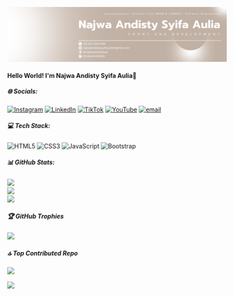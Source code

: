 <!-- ## Hello World! I'm Najwa Andisty Syifa Aulia 👋 -->

![najwaandistysa](img/header_.png)

<!-- - 🌱 I’m currently learning Laravel Framework

##### Skills

<img src="https://img.shields.io/badge/HTML5-E34F26?style=for-the-badge&logo=html5&logoColor=white" />
<img src="https://img.shields.io/badge/CSS3-1572B6?style=for-the-badge&logo=css3&logoColor=white" />
<img src="https://img.shields.io/badge/JavaScript-323330?style=for-the-badge&logo=javascript&logoColor=F7DF1E" />
<img src="https://img.shields.io/badge/PHP-777BB4?style=for-the-badge&logo=php&logoColor=white" />
<img src="https://img.shields.io/badge/Python-FFD43B?style=for-the-badge&logo=python&logoColor=blue" />
<img src="https://img.shields.io/badge/Laravel-FF2D20?style=for-the-badge&logo=laravel&logoColor=white" />
<img src="https://img.shields.io/badge/Xampp-F37623?style=for-the-badge&logo=xampp&logoColor=white" />


##### Connect with me
![https://instagram.com/najwandstyfaa](https://img.shields.io/badge/Instagram-E4405F?style=for-the-badge&logo=instagram&logoColor=white) ![https://www.linkedin.com/in/najwa-andisty-syifa-aulia](https://img.shields.io/badge/LinkedIn-0077B5?style=for-the-badge&logo=linkedin&logoColor=white)

##### My Github Stats
![Najwa's GitHub stats](https://github-readme-stats.vercel.app/api?username=najwaandistysa&show_icons=true&theme=radical)
 -->

#### Hello World! I'm Najwa Andisty Syifa Aulia👋


##### 🌐 Socials:
[![Instagram](https://img.shields.io/badge/Instagram-%23E4405F.svg?logo=Instagram&logoColor=white)](https://instagram.com/najwandstyfaa) [![LinkedIn](https://img.shields.io/badge/LinkedIn-%230077B5.svg?logo=linkedin&logoColor=white)](https://linkedin.com/in/najwa-andisty-syifa-aulia) [![TikTok](https://img.shields.io/badge/TikTok-%23000000.svg?logo=TikTok&logoColor=white)](https://tiktok.com/@najw4wa0) [![YouTube](https://img.shields.io/badge/YouTube-%23FF0000.svg?logo=YouTube&logoColor=white)](https://youtube.com/@najwaandisty) [![email](https://img.shields.io/badge/Email-D14836?logo=gmail&logoColor=white)](mailto:najwaandistysyifaaulia@gmail.com) 

##### 💻 Tech Stack:
![HTML5](https://img.shields.io/badge/html5-%23E34F26.svg?style=plastic&logo=html5&logoColor=white) ![CSS3](https://img.shields.io/badge/css3-%231572B6.svg?style=plastic&logo=css3&logoColor=white) ![JavaScript](https://img.shields.io/badge/javascript-%23323330.svg?style=plastic&logo=javascript&logoColor=%23F7DF1E) ![Bootstrap](https://img.shields.io/badge/bootstrap-%238511FA.svg?style=plastic&logo=bootstrap&logoColor=white) 

##### 📊 GitHub Stats:
![](https://github-readme-stats.vercel.app/api?username=najwaandistysa&theme=midnight-purple&hide_border=false&include_all_commits=false&count_private=false)<br/>
![](https://nirzak-streak-stats.vercel.app/?user=najwaandistysa&theme=midnight-purple&hide_border=false)<br/>
![](https://github-readme-stats.vercel.app/api/top-langs/?username=najwaandistysa&theme=midnight-purple&hide_border=false&include_all_commits=false&count_private=false&layout=compact)

##### 🏆 GitHub Trophies
![](https://github-profile-trophy.vercel.app/?username=najwaandistysa&theme=radical&no-frame=false&no-bg=true&margin-w=4)

##### 🔝 Top Contributed Repo
![](https://github-contributor-stats.vercel.app/api?username=najwaandistysa&limit=5&theme=midnight-purple&combine_all_yearly_contributions=true)

[![](https://visitcount.itsvg.in/api?id=najwaandistysa&icon=0&color=11)](https://visitcount.itsvg.in)